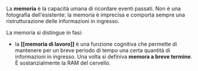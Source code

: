 La **memoria** è la capacità umana di ricordare eventi passati. Non è una fotografia dell'esistente: la memoria è imprecisa e comporta sempre una ristrutturazione delle informazioni in ingresso.

La memoria si distingue in fasi:
- la **[[memoria di lavoro]]** è una funzione cognitiva che permette di mantenere per un breve periodo di tempo una certa quantità di informazioni in ingresso. Una volta si definiva **memora a breve termine**. È sostanzialmente la RAM del cervello.
